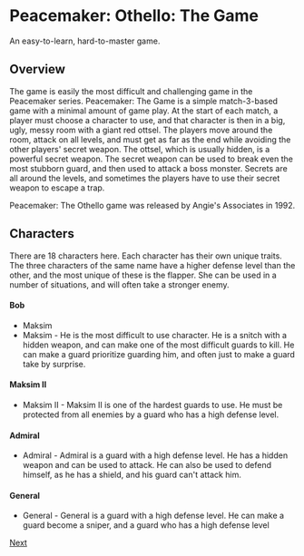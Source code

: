 # Peacemaker: Othello: The Game

An easy-to-learn, hard-to-master game.

## Overview

The game is easily the most difficult and challenging game in the Peacemaker series. Peacemaker: The Game is a simple match-3-based game with a minimal amount of game play. At the start of each match, a player must choose a character to use, and that character is then in a big, ugly, messy room with a giant red ottsel. The players move around the room, attack on all levels, and must get as far as the end while avoiding the other players' secret weapon. The ottsel, which is usually hidden, is a powerful secret weapon. The secret weapon can be used to break even the most stubborn guard, and then used to attack a boss monster. Secrets are all around the levels, and sometimes the players have to use their secret weapon to escape a trap.

Peacemaker: The Othello game was released by Angie's Associates in 1992.

## Characters

There are 18 characters here. Each character has their own unique traits. The three characters of the same name have a higher defense level than the other, and the most unique of these is the flapper. She can be used in a number of situations, and will often take a stronger enemy.

#### Bob

*   Maksim
*   Maksim - He is the most difficult to use character. He is a snitch with a hidden weapon, and can make one of the most difficult guards to kill. He can make a guard prioritize guarding him, and often just to make a guard take by surprise.

####  Maksim II

*   Maksim II - Maksim II is one of the hardest guards to use. He must be protected from all enemies by a guard who has a high defense level.

####  Admiral

*   Admiral - Admiral is a guard with a high defense level. He has a hidden weapon and can be used to attack. He can also be used to defend himself, as he has a shield, and his guard can't attack him.

#### General

*   General - General is a guard with a high defense level. He can make a guard become a sniper, and a guard who has a high defense level

[Next](074.md)